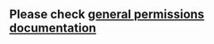 ## Please check [general permissions documentation](../base-permissions/README.md#calendarPermission)
